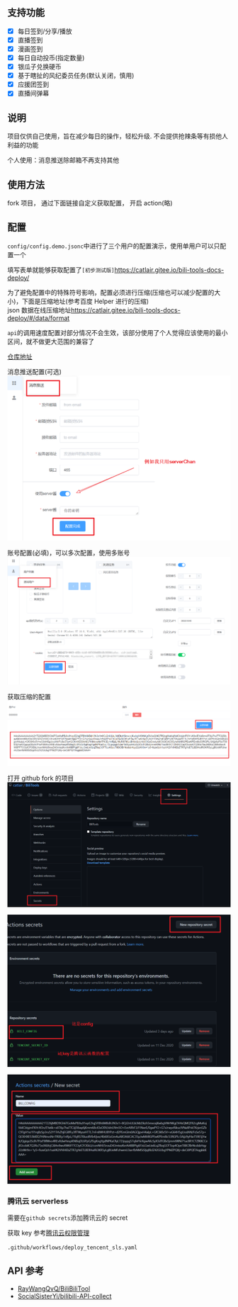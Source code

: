 ## 支持功能

- [x] 每日签到/分享/播放
- [x] 直播签到
- [x] 漫画签到
- [x] 每日自动投币(指定数量)
- [x] 银瓜子兑换硬币
- [x] 基于瞎扯的风纪委员任务(默认关闭，慎用)
- [x] 应援团签到
- [x] 直播间弹幕

## 说明

项目仅供自己使用，旨在减少每日的操作，轻松升级. 不会提供抢辣条等有损他人利益的功能

个人使用：消息推送除邮箱不再支持其他

## 使用方法

fork 项目， 通过下面链接自定义获取配置， 开启 action(略)

## 配置

`config/config.demo.jsonc`中进行了三个用户的配置演示，使用单用户可以只配置一个

填写表单就能够获取配置了`[初步测试版]`<https://catlair.gitee.io/bili-tools-docs-deploy/>

为了避免配置中的特殊符号影响，配置必须进行压缩(压缩也可以减少配置的大小)，下面是压缩地址(参考百度 Helper 进行的压缩)  
json 数据在线压缩地址<https://catlair.gitee.io/bili-tools-docs-deploy/#/data/format>

`api`的调用速度配置对部分情况不会生效，该部分使用了个人觉得应该使用的最小区间，就不做更大范围的兼容了

[仓库地址](https://github.com/catlair/BiliTools-docs)

消息推送配置(可选)
![消息推送配置](./images/message-push.png)

账号配置(必填)，可以多次配置，使用多账号
![账号配置](./images/config.png)

获取压缩的配置
![获取压缩的配置](./images/getGzip.png)

打开 github fork 的项目
![设置](./images/setting.png)

![设置](./images/setting-new.png)

![设置](./images/setting-new-2.png)

### 腾讯云 serverless

需要在`github secrets`添加腾讯云的 secret

获取 key 参考[腾讯云权限管理](https://cloud.tencent.com/document/product/583/44786)

`.github/workflows/deploy_tencent_sls.yaml`

## API 参考

- [RayWangQvQ/BiliBiliTool](https://github.com/RayWangQvQ/BiliBiliTool)
- [SocialSisterYi/bilibili-API-collect](https://github.com/SocialSisterYi/bilibili-API-collect)
